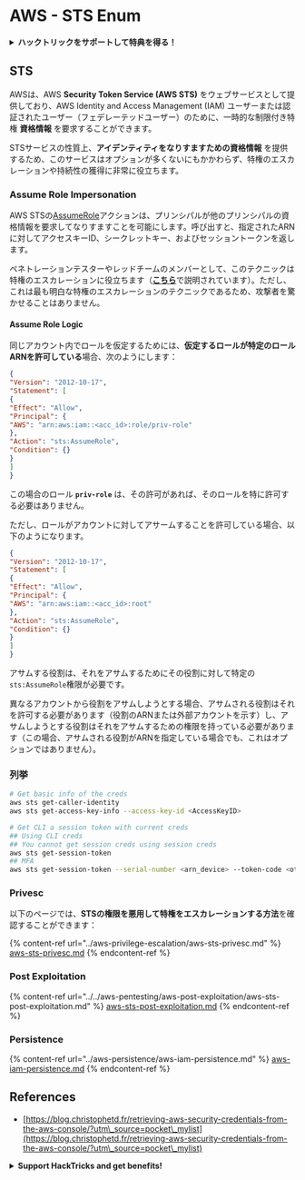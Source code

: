 # AWS - STS Enum

<details>

<summary><strong>ハックトリックをサポートして特典を得る！</strong></summary>

* もし、あなたの**会社をHackTricksで宣伝したい**場合や、**最新版のPEASSやHackTricksのPDFをダウンロード**したい場合は、[**SUBSCRIPTION PLANS**](https://github.com/sponsors/carlospolop)をチェックしてください！
* [**公式のPEASS＆HackTricksグッズ**](https://peass.creator-spring.com)を手に入れましょう
* [**The PEASS Family**](https://opensea.io/collection/the-peass-family)を見つけて、独占的な[**NFT**](https://opensea.io/collection/the-peass-family)のコレクションを発見しましょう
* 💬 [**Discordグループ**](https://discord.gg/hRep4RUj7f)または[**Telegramグループ**](https://t.me/peass)に参加するか、**Twitter** 🐦 [**@carlospolopm**](https://twitter.com/carlospolopm)を**フォロー**してください。
* **ハッキングのトリックを共有するために、PRを** [**HackTricks**](https://github.com/carlospolop/hacktricks) **および** [**HackTricks Cloud**](https://github.com/carlospolop/hacktricks-cloud) **のGitHubリポジトリに提出してください。**

</details>

## STS

AWSは、AWS **Security Token Service (AWS STS)** をウェブサービスとして提供しており、AWS Identity and Access Management (IAM) ユーザーまたは認証されたユーザー（フェデレーテッドユーザー）のために、一時的な制限付き特権 **資格情報** を要求することができます。

STSサービスの性質上、**アイデンティティをなりすますための資格情報** を提供するため、このサービスはオプションが多くないにもかかわらず、特権のエスカレーションや持続性の獲得に非常に役立ちます。

### Assume Role Impersonation

AWS STSの[AssumeRole](https://docs.aws.amazon.com/STS/latest/APIReference/API\_AssumeRole.html)アクションは、プリンシパルが他のプリンシパルの資格情報を要求してなりすますことを可能にします。呼び出すと、指定されたARNに対してアクセスキーID、シークレットキー、およびセッショントークンを返します。

ペネトレーションテスターやレッドチームのメンバーとして、このテクニックは特権のエスカレーションに役立ちます（[**こちら**](../aws-privilege-escalation/aws-sts-privesc.md#sts-assumerole)で説明されています）。ただし、これは最も明白な特権のエスカレーションのテクニックであるため、攻撃者を驚かせることはありません。

#### Assume Role Logic

同じアカウント内でロールを仮定するためには、**仮定するロールが特定のロールARNを許可している**場合、次のようにします：
```json
{
"Version": "2012-10-17",
"Statement": [
{
"Effect": "Allow",
"Principal": {
"AWS": "arn:aws:iam::<acc_id>:role/priv-role"
},
"Action": "sts:AssumeRole",
"Condition": {}
}
]
}
```
この場合のロール **`priv-role`** は、その許可があれば、そのロールを特に許可する必要はありません。

ただし、ロールがアカウントに対してアサームすることを許可している場合、以下のようになります。
```json
{
"Version": "2012-10-17",
"Statement": [
{
"Effect": "Allow",
"Principal": {
"AWS": "arn:aws:iam::<acc_id>:root"
},
"Action": "sts:AssumeRole",
"Condition": {}
}
]
}
```
アサムする役割は、それをアサムするためにその役割に対して特定の`sts:AssumeRole`権限が必要です。

異なるアカウントから役割をアサムしようとする場合、アサムされる役割はそれを許可する必要があります（役割のARNまたは外部アカウントを示す）し、アサムしようとする役割はそれをアサムするための権限を持っている必要があります（この場合、アサムされる役割がARNを指定している場合でも、これはオプションではありません）。

### 列挙
```bash
# Get basic info of the creds
aws sts get-caller-identity
aws sts get-access-key-info --access-key-id <AccessKeyID>

# Get CLI a session token with current creds
## Using CLI creds
## You cannot get session creds using session creds
aws sts get-session-token
## MFA
aws sts get-session-token --serial-number <arn_device> --token-code <otp_code>
```
### Privesc

以下のページでは、**STSの権限を悪用して特権をエスカレーションする方法**を確認することができます：

{% content-ref url="../aws-privilege-escalation/aws-sts-privesc.md" %}
[aws-sts-privesc.md](../aws-privilege-escalation/aws-sts-privesc.md)
{% endcontent-ref %}

### Post Exploitation

{% content-ref url="../../aws-pentesting/aws-post-exploitation/aws-sts-post-exploitation.md" %}
[aws-sts-post-exploitation.md](../../aws-pentesting/aws-post-exploitation/aws-sts-post-exploitation.md)
{% endcontent-ref %}

### Persistence

{% content-ref url="../aws-persistence/aws-iam-persistence.md" %}
[aws-iam-persistence.md](../aws-persistence/aws-iam-persistence.md)
{% endcontent-ref %}

## References

* [https://blog.christophetd.fr/retrieving-aws-security-credentials-from-the-aws-console/?utm\_source=pocket\_mylist](https://blog.christophetd.fr/retrieving-aws-security-credentials-from-the-aws-console/?utm\_source=pocket\_mylist)

<details>

<summary><strong>Support HackTricks and get benefits!</strong></summary>

* If you want to see your **company advertised in HackTricks** or if you want access to the **latest version of the PEASS or download HackTricks in PDF** Check the [**SUBSCRIPTION PLANS**](https://github.com/sponsors/carlospolop)!
* Get the [**official PEASS & HackTricks swag**](https://peass.creator-spring.com)
* Discover [**The PEASS Family**](https://opensea.io/collection/the-peass-family), our collection of exclusive [**NFTs**](https://opensea.io/collection/the-peass-family)
* **Join the** 💬 [**Discord group**](https://discord.gg/hRep4RUj7f) or the [**telegram group**](https://t.me/peass) or **follow** me on **Twitter** 🐦 [**@carlospolopm**](https://twitter.com/carlospolopm)**.**
* **Share your hacking tricks by submitting PRs to the** [**HackTricks**](https://github.com/carlospolop/hacktricks) and [**HackTricks Cloud**](https://github.com/carlospolop/hacktricks-cloud) github repos.

</details>
